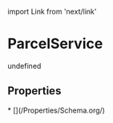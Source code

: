 import Link from 'next/link'
# ParcelService

undefined

## Properties

<Grid>
* [](/Properties/Schema.org/)

</Grid>

